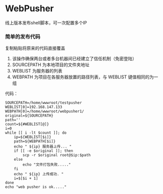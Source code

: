 # WebPusher
线上版本发布shell脚本，可一次配置多个IP

### 简单的发布代码   
复制粘贴将原来的代码直接覆盖   
1. 该操作确保两台或者多台机器间已经建立了信任机制（免密登陆）   
2. SOURCEPATH 为本地项目的文件夹地址    
3. WEBLIST 为服务器的列表    
4. WEBPATH 为项目在各服务器放置的路径列表，与 WEBLIST 键值相同的为一组    

代码：  

    SOURCEPATH=/home/wwwroot/testpusher   
    WEBLIST[0]=192.168.147.133   
    WEBPATH[0]=/home/wwwroot/webpusher1/   
    original=${SOURCEPATH}   
    path=''   
    count=${#WEBLIST[@]}   
    i=0   
    while [[ i -lt $count ]]; do   
        ip=${WEBLIST[$i]}   
        path=${WEBPATH[$i]}   
        echo " ${ip} 服务器上传... "   
        if [[ -e $original ]]; then   
            scp -r $original root@$ip:$path   
        else   
            echo "文件打包失败....."   
        fi   
        echo " ${ip} 上传成功. "   
        i=$[$i + 1]   
    done   
    echo "web pusher is ok....."     


